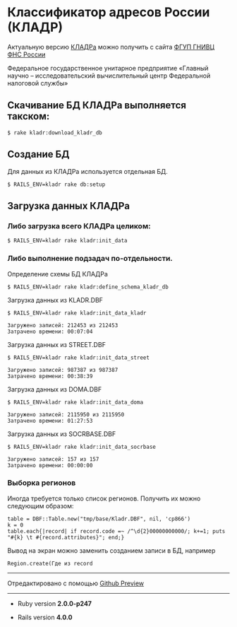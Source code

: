 # Классификатор адресов России (КЛАДР)

Актуальную версию  [КЛАДРа](http://www.gnivc.ru/inf_provision/classifiers_reference/kladr/)  можно получить с сайта  [ФГУП ГНИВЦ ФНС России](http://www.gnivc.ru)

Федеральное государственное унитарное предприятие «Главный научно – исследовательский вычислительный центр Федеральной налоговой службы»


## Скачивание БД КЛАДРа выполняется такском:

    $ rake kladr:download_kladr_db


## Создание БД

Для данных из КЛАДРа используется отдельная БД.

    $ RAILS_ENV=kladr rake db:setup

## Загрузка данных КЛАДРа

### Либо загрузка всего КЛАДРа целиком:

    $ RAILS_ENV=kladr rake kladr:init_data

### Либо выполнение подзадач по-отдельности.

Определение схемы БД КЛАДРа
 
    $ RAILS_ENV=kladr rake kladr:define_schema_kladr_db

Загрузка данных из KLADR.DBF

    $ RAILS_ENV=kladr rake kladr:init_data_kladr

    Загружено записей: 212453 из 212453
    Затрачено времени: 00:07:04


Загрузка данных из STREET.DBF

    $ RAILS_ENV=kladr rake kladr:init_data_street

    Загружено записей: 987387 из 987387
    Затрачено времени: 00:38:39


Загрузка данных из DOMA.DBF

    $ RAILS_ENV=kladr rake kladr:init_data_doma

    Загружено записей: 2115950 из 2115950
    Затрачено времени: 01:27:53


Загрузка данных из SOCRBASE.DBF

    $ RAILS_ENV=kladr rake kladr:init_data_socrbase

    Загружено записей: 157 из 157
    Затрачено времени: 00:00:00


### Выборка регионов

Иногда требуется только список регионов. Получить их можно следующим образом:

    table = DBF::Table.new("tmp/base/Kladr.DBF", nil, 'cp866')
    k = 0
    table.each{|record| if record.code =~ /^\d{2}00000000000/; k+=1; puts "#{k} \t #{record.attributes}"; end;}

Вывод на экран можно заменить созданием записи в БД, например

    Region.create(Где из record

----


Отредактировано с помощью [Github Preview](http://github-preview.herokuapp.com)

----

* Ruby version **2.0.0-p247**

* Rails version **4.0.0**
